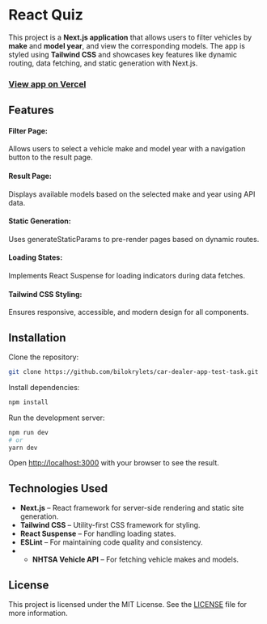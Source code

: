 # React Quiz

This project is a **Next.js application** that allows users to filter vehicles by **make** and **model year**, and view the corresponding models. The app is styled using **Tailwind CSS** and showcases key features like dynamic routing, data fetching, and static generation with Next.js.

### [View app on Vercel](https://car-dealer-app-test-task.vercel.app/)

## Features

#### Filter Page:

Allows users to select a vehicle make and model year with a navigation button to the result page.

#### Result Page:

Displays available models based on the selected make and year using API data.

#### Static Generation:

Uses generateStaticParams to pre-render pages based on dynamic routes.

#### Loading States:

Implements React Suspense for loading indicators during data fetches.

#### Tailwind CSS Styling:

Ensures responsive, accessible, and modern design for all components.

## Installation

Clone the repository:

```bash
git clone https://github.com/bilokrylets/car-dealer-app-test-task.git

```

Install dependencies:

```bash
npm install
```

Run the development server:

```bash
npm run dev
# or
yarn dev
```

Open [http://localhost:3000](http://localhost:3000) with your browser to see the result.

## Technologies Used

- **Next.js** – React framework for server-side rendering and static site generation.
- **Tailwind CSS** – Utility-first CSS framework for styling.
- **React Suspense** – For handling loading states.
- **ESLint** – For maintaining code quality and consistency.
- - **NHTSA Vehicle API** – For fetching vehicle makes and models.

## License

This project is licensed under the MIT License. See the [LICENSE](https://opensource.org/license/mit) file for more information.
